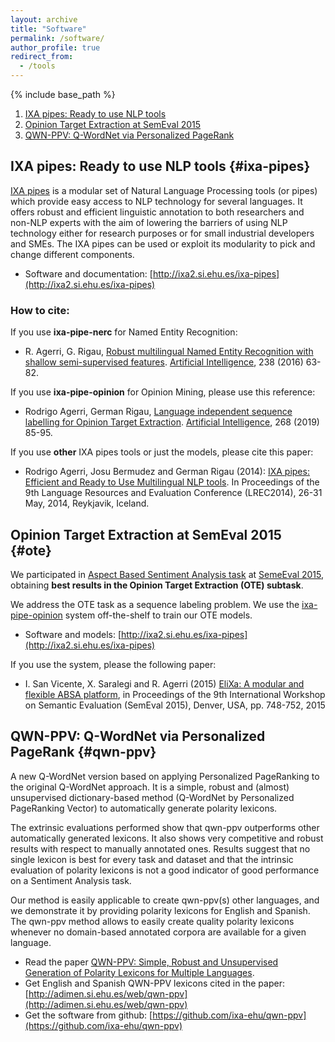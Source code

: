 ```yaml
---
layout: archive
title: "Software"
permalink: /software/
author_profile: true
redirect_from:
  - /tools
---
```


{% include base_path %}

1. [IXA pipes: Ready to use NLP tools](#ixa-pipes)
2. [Opinion Target Extraction at SemEval 2015](#ote)
3. [QWN-PPV: Q-WordNet via Personalized PageRank](#qwn-ppv)

## IXA pipes: Ready to use NLP tools {#ixa-pipes}

[IXA pipes](http://ixa2.si.ehu.es/ixa-pipes) is a modular set of Natural Language Processing tools (or pipes) which provide easy access to NLP technology for several languages. It offers robust and efficient linguistic annotation to both researchers and non-NLP experts with the aim of lowering the barriers of using NLP technology either for research purposes or for small industrial developers and SMEs. The IXA pipes can be used or exploit its modularity to pick and change different components.

+ Software and documentation: [http://ixa2.si.ehu.es/ixa-pipes](http://ixa2.si.ehu.es/ixa-pipes)

### How to cite:

If you use **ixa-pipe-nerc** for Named Entity Recognition:

+ R. Agerri, G. Rigau, [Robust multilingual Named Entity Recognition with shallow semi-supervised features](http://authors.elsevier.com/a/1T5qP-c5CB15). [Artificial Intelligence](http://www.journals.elsevier.com/artificial-intelligence), 238 (2016) 63-82.

If you use **ixa-pipe-opinion** for Opinion Mining, please use this reference:

+ Rodrigo Agerri, German Rigau, [Language independent sequence labelling for Opinion Target Extraction](https://www.sciencedirect.com/science/article/abs/pii/S0004370218307392). [Artificial Intelligence](http://www.journals.elsevier.com/artificial-intelligence), 268 (2019) 85-95.

If you use **other** IXA pipes tools or just the models, please cite this paper:

+ Rodrigo Agerri, Josu Bermudez and German Rigau (2014): [IXA pipes: Efficient and Ready to Use Multilingual NLP tools](http://www.lrec-conf.org/proceedings/lrec2014/pdf/775_Paper.pdf). In Proceedings of the 9th Language Resources and Evaluation Conference (LREC2014), 26-31 May, 2014, Reykjavik, Iceland.

## Opinion Target Extraction at SemEval 2015 {#ote}

We participated in [Aspect Based Sentiment Analysis task](http://alt.qcri.org/semeval2015/task12/) at [SemeEval 2015](http://alt.qcri.org/semeval2015/), obtaining **best results in the Opinion Target Extraction (OTE) subtask**.

We address the OTE task as a sequence labeling problem. We use the [ixa-pipe-opinion](http://ixa2.si.ehu.es/ixa-pipes) system off-the-shelf to train our OTE models.

+ Software and models: [http://ixa2.si.ehu.es/ixa-pipes](http://ixa2.si.ehu.es/ixa-pipes)

If you use the system, please the following paper:

+ I. San Vicente, X. Saralegi and R. Agerri (2015) [EliXa: A modular and flexible ABSA platform](https://aclweb.org/anthology/S/S15/S15-2127.pdf), in Proceedings of the 9th International Workshop on Semantic Evaluation (SemEval 2015), Denver, USA, pp. 748-752, 2015

## QWN-PPV: Q-WordNet via Personalized PageRank {#qwn-ppv}

A new Q-WordNet version based on applying Personalized PageRanking to the original Q-WordNet approach. It is a simple, robust and (almost) unsupervised dictionary-based method (Q-WordNet by Personalized PageRanking Vector) to automatically generate polarity lexicons.

The extrinsic evaluations performed show that qwn-ppv outperforms other automatically generated lexicons. It also shows very competitive and robust results with respect to manually annotated ones. Results suggest that no single lexicon is best for every task and dataset and that the intrinsic evaluation of polarity lexicons is not a good indicator of good performance on a Sentiment Analysis task.

Our method is easily applicable to create qwn-ppv(s) other languages, and we demonstrate it by providing polarity lexicons for English and Spanish. The qwn-ppv method allows to easily create quality polarity lexicons whenever no domain-based annotated corpora are available for a given language.

+ Read the paper [QWN-PPV: Simple, Robust and Unsupervised Generation of Polarity Lexicons for Multiple Languages](https://aclweb.org/anthology/E/E14/E14-1010.pdf).
+ Get English and Spanish QWN-PPV lexicons cited in the paper: [http://adimen.si.ehu.es/web/qwn-ppv](http://adimen.si.ehu.es/web/qwn-ppv)
+ Get the software from github: [https://github.com/ixa-ehu/qwn-ppv](https://github.com/ixa-ehu/qwn-ppv)

